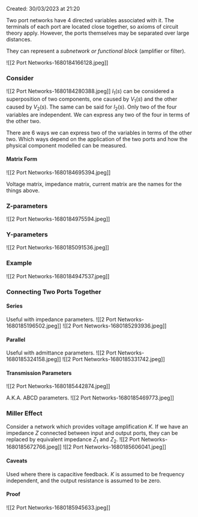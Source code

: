Created: 30/03/2023 at 21:20

Two port networks have 4 directed variables associated with it. The terminals of each port are located close together, so axioms of circuit theory apply. However, the ports themselves may be separated over large distances.

They can represent a *subnetwork or functional block* (amplifier or filter).

![[2 Port Networks-1680184166128.jpeg]]

### Consider
![[2 Port Networks-1680184280388.jpeg]]
$I_1(s)$ can be considered a superposition of two components, one caused by $V_1(s)$ and the other caused by $V_2(s)$. The same can be said for $I_2(s)$. Only two of the four variables are independent. We can express any two of the four in terms of the other two.

There are 6 ways we can express two of the variables in terms of the other two. Which ways depend on the application of the two ports and how the physical component modelled can be measured.

#### Matrix Form
![[2 Port Networks-1680184695394.jpeg]]

 Voltage matrix, impedance matrix, current matrix are the names for the things above.

### Z-parameters
![[2 Port Networks-1680184975594.jpeg]]

### Y-parameters
![[2 Port Networks-1680185091536.jpeg]]

### Example
![[2 Port Networks-1680184947537.jpeg]]

### Connecting Two Ports Together
#### Series
Useful with impedance parameters.
![[2 Port Networks-1680185196502.jpeg]]
![[2 Port Networks-1680185293936.jpeg]]

#### Parallel
Useful with admittance parameters.
![[2 Port Networks-1680185324158.jpeg]]
![[2 Port Networks-1680185331742.jpeg]]

#### Transmission Parameters
![[2 Port Networks-1680185442874.jpeg]]

A.K.A. ABCD parameters.
![[2 Port Networks-1680185469773.jpeg]]

### Miller Effect
Consider a network which provides voltage amplification $K$. If we have an impedance $Z$ connected between input and output ports, they can be replaced by equivalent impedance $Z_1$ and $Z_2$.
![[2 Port Networks-1680185672766.jpeg]]
![[2 Port Networks-1680185606041.jpeg]]

#### Caveats
Used where there is capacitive feedback. $K$ is assumed to be frequency independent, and the output resistance is assumed to be zero.

#### Proof
![[2 Port Networks-1680185945633.jpeg]]